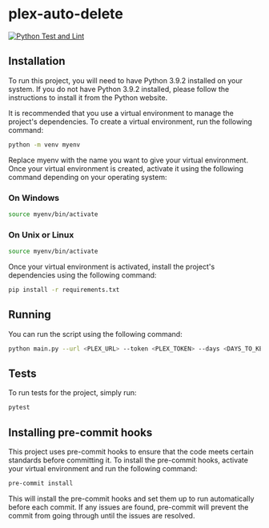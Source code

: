 # plex-auto-delete

[![Python Test and Lint](https://github.com/thomasasfk/plex-auto-delete/actions/workflows/pytest-and-lint.yml/badge.svg)](https://github.com/thomasasfk/plex-auto-delete/actions/workflows/pytest-and-lint.yml)

## Installation

To run this project, you will need to have Python 3.9.2 installed on your system. If you do not have Python 3.9.2 installed, please follow the instructions to install it from the Python website.

It is recommended that you use a virtual environment to manage the project's dependencies. To create a virtual environment, run the following command:

```bash
python -m venv myenv
```

Replace myenv with the name you want to give your virtual environment. Once your virtual environment is created, activate it using the following command depending on your operating system:

### On Windows

```bash
source myenv/bin/activate
```

### On Unix or Linux

```bash
source myenv/bin/activate
```

Once your virtual environment is activated, install the project's dependencies using the following command:

```bash
pip install -r requirements.txt
```

## Running

You can run the script using the following command:

```bash
python main.py --url <PLEX_URL> --token <PLEX_TOKEN> --days <DAYS_TO_KEEP>
```

## Tests

To run tests for the project, simply run:

```bash
pytest
```

## Installing pre-commit hooks
This project uses pre-commit hooks to ensure that the code meets certain standards before committing it. To install the pre-commit hooks, activate your virtual environment and run the following command:

```bash
pre-commit install
```

This will install the pre-commit hooks and set them up to run automatically before each commit. If any issues are found, pre-commit will prevent the commit from going through until the issues are resolved.
